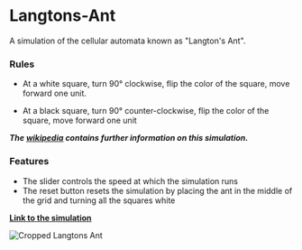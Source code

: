 # Langtons-Ant
A simulation of the cellular automata known as "Langton's Ant".

### Rules

* At a white square, turn 90° clockwise, flip the color of the square, move forward one unit.

* At a black square, turn 90° counter-clockwise, flip the color of the square, move forward one unit

___The [wikipedia](https://en.wikipedia.org/wiki/Langton%27s_ant) contains further information on this simulation.___



### Features

* The slider controls the speed at which the simulation runs
* The reset button resets the simulation by placing the ant in the middle of the grid and turning all the squares white



**[Link to the simulation](https://ompatel03.github.io/Langtons-Ant/)**

![Cropped Langtons Ant](https://user-images.githubusercontent.com/74339618/119249077-f286a980-bb63-11eb-90b7-fef44b112b3d.gif)
